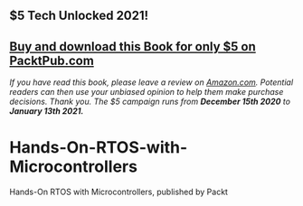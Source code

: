 ## $5 Tech Unlocked 2021!
[Buy and download this Book for only $5 on PacktPub.com](https://www.packtpub.com/product/hands-on-rtos-with-microcontrollers/9781838826734)
-----
*If you have read this book, please leave a review on [Amazon.com](https://www.amazon.com/gp/product/1838826734).     Potential readers can then use your unbiased opinion to help them make purchase decisions. Thank you. The $5 campaign         runs from __December 15th 2020__ to __January 13th 2021.__*

# Hands-On-RTOS-with-Microcontrollers
 Hands-On RTOS with Microcontrollers, published by Packt
